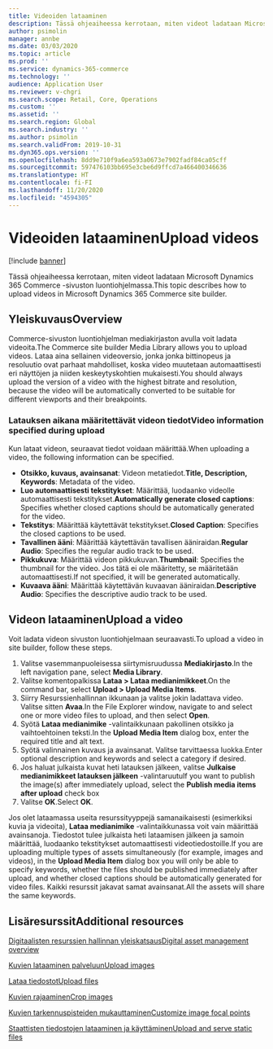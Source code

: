 ```yaml
---
title: Videoiden lataaminen
description: Tässä ohjeaiheessa kerrotaan, miten videot ladataan Microsoft Dynamics 365 Commerce -sivuston luontiohjelmassa.
author: psimolin
manager: annbe
ms.date: 03/03/2020
ms.topic: article
ms.prod: ''
ms.service: dynamics-365-commerce
ms.technology: ''
audience: Application User
ms.reviewer: v-chgri
ms.search.scope: Retail, Core, Operations
ms.custom: ''
ms.assetid: ''
ms.search.region: Global
ms.search.industry: ''
ms.author: psimolin
ms.search.validFrom: 2019-10-31
ms.dyn365.ops.version: ''
ms.openlocfilehash: 8dd9e710f9a6ea593a0673e7902fadf84ca05cff
ms.sourcegitcommit: 597476103bb695e3cbe6d9ffcd7a466400346636
ms.translationtype: HT
ms.contentlocale: fi-FI
ms.lasthandoff: 11/20/2020
ms.locfileid: "4594305"
---
```

# <a name="upload-videos"></a><span data-ttu-id="1d511-103">Videoiden lataaminen</span><span class="sxs-lookup"><span data-stu-id="1d511-103">Upload videos</span></span>

[!include [banner](includes/banner.md)]

<span data-ttu-id="1d511-104">Tässä ohjeaiheessa kerrotaan, miten videot ladataan Microsoft Dynamics 365 Commerce -sivuston luontiohjelmassa.</span><span class="sxs-lookup"><span data-stu-id="1d511-104">This topic describes how to upload videos in Microsoft Dynamics 365 Commerce site builder.</span></span>

## <a name="overview"></a><span data-ttu-id="1d511-105">Yleiskuvaus</span><span class="sxs-lookup"><span data-stu-id="1d511-105">Overview</span></span>

<span data-ttu-id="1d511-106">Commerce-sivuston luontiohjelman mediakirjaston avulla voit ladata videoita.</span><span class="sxs-lookup"><span data-stu-id="1d511-106">The Commerce site builder Media Library allows you to upload videos.</span></span> <span data-ttu-id="1d511-107">Lataa aina sellainen videoversio, jonka jonka bittinopeus ja resoluutio ovat parhaat mahdolliset, koska video muutetaan automaattisesti eri näyttöjen ja niiden keskeytyskohtien mukaisesti.</span><span class="sxs-lookup"><span data-stu-id="1d511-107">You should always upload the version of a video with the highest bitrate and resolution, because the video will be automatically converted to be suitable for different viewports and their breakpoints.</span></span>

### <a name="video-information-specified-during-upload"></a><span data-ttu-id="1d511-108">Latauksen aikana määritettävät videon tiedot</span><span class="sxs-lookup"><span data-stu-id="1d511-108">Video information specified during upload</span></span>

<span data-ttu-id="1d511-109">Kun lataat videon, seuraavat tiedot voidaan määrittää.</span><span class="sxs-lookup"><span data-stu-id="1d511-109">When uploading a video, the following information can be specified.</span></span>

- <span data-ttu-id="1d511-110">**Otsikko, kuvaus, avainsanat**: Videon metatiedot.</span><span class="sxs-lookup"><span data-stu-id="1d511-110">**Title, Description, Keywords**: Metadata of the video.</span></span>
- <span data-ttu-id="1d511-111">**Luo automaattisesti tekstitykset**: Määrittää, luodaanko videolle automaattisesti tekstitykset.</span><span class="sxs-lookup"><span data-stu-id="1d511-111">**Automatically generate closed captions**: Specifies whether closed captions should be automatically generated for the video.</span></span>
- <span data-ttu-id="1d511-112">**Tekstitys**: Määrittää käytettävät tekstitykset.</span><span class="sxs-lookup"><span data-stu-id="1d511-112">**Closed Caption**: Specifies the closed captions to be used.</span></span>
- <span data-ttu-id="1d511-113">**Tavallinen ääni**: Määrittää käytettävän tavallisen ääniraidan.</span><span class="sxs-lookup"><span data-stu-id="1d511-113">**Regular Audio**: Specifies the regular audio track to be used.</span></span>
- <span data-ttu-id="1d511-114">**Pikkukuva**: Määrittää videon pikkukuvan.</span><span class="sxs-lookup"><span data-stu-id="1d511-114">**Thumbnail**: Specifies the thumbnail for the video.</span></span> <span data-ttu-id="1d511-115">Jos tätä ei ole määritetty, se määritetään automaattisesti.</span><span class="sxs-lookup"><span data-stu-id="1d511-115">If not specified, it will be generated automatically.</span></span>
- <span data-ttu-id="1d511-116">**Kuvaava ääni**: Määrittää käytettävän kuvaavan ääniraidan.</span><span class="sxs-lookup"><span data-stu-id="1d511-116">**Descriptive Audio**: Specifies the descriptive audio track to be used.</span></span>

## <a name="upload-a-video"></a><span data-ttu-id="1d511-117">Videon lataaminen</span><span class="sxs-lookup"><span data-stu-id="1d511-117">Upload a video</span></span>

<span data-ttu-id="1d511-118">Voit ladata videon sivuston luontiohjelmaan seuraavasti.</span><span class="sxs-lookup"><span data-stu-id="1d511-118">To upload a video in site builder, follow these steps.</span></span>

1. <span data-ttu-id="1d511-119">Valitse vasemmanpuoleisessa siirtymisruudussa **Mediakirjasto**.</span><span class="sxs-lookup"><span data-stu-id="1d511-119">In the left navigation pane, select **Media Library**.</span></span>
1. <span data-ttu-id="1d511-120">Valitse komentopalkissa **Lataa \> Lataa medianimikkeet**.</span><span class="sxs-lookup"><span data-stu-id="1d511-120">On the command bar, select **Upload \> Upload Media Items**.</span></span>
1. <span data-ttu-id="1d511-121">Siirry Resurssienhallinnan ikkunaan ja valitse jokin ladattava video. Valitse sitten **Avaa**.</span><span class="sxs-lookup"><span data-stu-id="1d511-121">In the File Explorer window, navigate to and select one or more video files to upload, and then select **Open**.</span></span>
1. <span data-ttu-id="1d511-122">Syötä **Lataa medianimike** -valintaikkunaan pakollinen otsikko ja vaihtoehtoinen teksti.</span><span class="sxs-lookup"><span data-stu-id="1d511-122">In the **Upload Media Item** dialog box, enter the required title and alt text.</span></span>
1. <span data-ttu-id="1d511-123">Syötä valinnainen kuvaus ja avainsanat. Valitse tarvittaessa luokka.</span><span class="sxs-lookup"><span data-stu-id="1d511-123">Enter optional description and keywords and select a category if desired.</span></span> 
1. <span data-ttu-id="1d511-124">Jos haluat julkaista kuvat heti latauksen jälkeen, valitse **Julkaise medianimikkeet latauksen jälkeen** -valintaruutu</span><span class="sxs-lookup"><span data-stu-id="1d511-124">If you want to publish the image(s) after immediately upload, select the **Publish media items after upload** check box</span></span>
1. <span data-ttu-id="1d511-125">Valitse **OK**.</span><span class="sxs-lookup"><span data-stu-id="1d511-125">Select **OK**.</span></span>

<span data-ttu-id="1d511-126">Jos olet lataamassa useita resurssityyppejä samanaikaisesti (esimerkiksi kuvia ja videoita), **Lataa medianimike** -valintaikkunassa voit vain määrittää avainsanoja. Tiedostot tulee julkaista heti lataamisen jälkeen ja samoin määrittää, luodaanko tekstitykset automaattisesti videotiedostoille.</span><span class="sxs-lookup"><span data-stu-id="1d511-126">If you are uploading multiple types of assets simultaneously (for example, images and videos), in the **Upload Media Item** dialog box you will only be able to specify keywords, whether the files should be published immediately after upload, and whether closed captions should be automatically generated for video files.</span></span> <span data-ttu-id="1d511-127">Kaikki resurssit jakavat samat avainsanat.</span><span class="sxs-lookup"><span data-stu-id="1d511-127">All the assets will share the same keywords.</span></span>

## <a name="additional-resources"></a><span data-ttu-id="1d511-128">Lisäresurssit</span><span class="sxs-lookup"><span data-stu-id="1d511-128">Additional resources</span></span>

[<span data-ttu-id="1d511-129">Digitaalisten resurssien hallinnan yleiskatsaus</span><span class="sxs-lookup"><span data-stu-id="1d511-129">Digital asset management overview</span></span>](dam-overview.md)

[<span data-ttu-id="1d511-130">Kuvien lataaminen palveluun</span><span class="sxs-lookup"><span data-stu-id="1d511-130">Upload images</span></span>](dam-upload-images.md)

[<span data-ttu-id="1d511-131">Lataa tiedostot</span><span class="sxs-lookup"><span data-stu-id="1d511-131">Upload files</span></span>](dam-upload-files.md)

[<span data-ttu-id="1d511-132">Kuvien rajaaminen</span><span class="sxs-lookup"><span data-stu-id="1d511-132">Crop images</span></span>](dam-crop-images.md)

[<span data-ttu-id="1d511-133">Kuvien tarkennuspisteiden mukauttaminen</span><span class="sxs-lookup"><span data-stu-id="1d511-133">Customize image focal points</span></span>](dam-custom-focal-point.md)

[<span data-ttu-id="1d511-134">Staattisten tiedostojen lataaminen ja käyttäminen</span><span class="sxs-lookup"><span data-stu-id="1d511-134">Upload and serve static files</span></span>](upload-serve-static-files.md)
